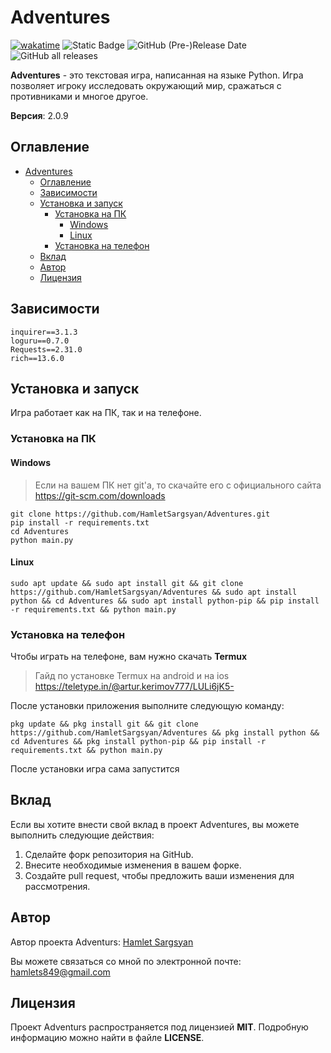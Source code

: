 # Adventures

[![wakatime](https://wakatime.com/badge/github/HamletSargsyan/Adventures.svg)](https://wakatime.com/badge/github/HamletSargsyan/Adventures) 
![Static Badge](https://img.shields.io/badge/version-2.0.8-blue)
![GitHub (Pre-)Release Date](https://img.shields.io/github/release-date-pre/HamletSargsyan/Adventures?color=blue)
![GitHub all releases](https://img.shields.io/github/downloads/HamletSargsyan/Adventures/total?color=blue)

**Adventures** - это текстовая игра, написанная на языке Python. Игра позволяет игроку исследовать окружающий мир, сражаться с противниками и многое другое.

**Версия**: 2.0.9

## Оглавление

- [Adventures](#adventures)
  - [Оглавление](#оглавление)
  - [Зависимости](#зависимости)
  - [Установка и запуск](#установка-и-запуск)
    - [Установка на ПК](#установка-на-пк)
      - [Windows](#windows)
      - [Linux](#linux)
    - [Установка на телефон](#установка-на-телефон)
  - [Вклад](#вклад)
  - [Автор](#автор)
  - [Лицензия](#лицензия)

## Зависимости


```
inquirer==3.1.3
loguru==0.7.0
Requests==2.31.0
rich==13.6.0
```

## Установка и запуск

Игра работает как на ПК, так и на телефоне.

### Установка на ПК

#### Windows
> Если на вашем ПК нет git'а, то скачайте его с официального сайта
> https://git-scm.com/downloads

```shell
git clone https://github.com/HamletSargsyan/Adventures.git
pip install -r requirements.txt
cd Adventures
python main.py
```

#### Linux
``` shell
sudo apt update && sudo apt install git && git clone https://github.com/HamletSargsyan/Adventures && sudo apt install python && cd Adventures && sudo apt install python-pip && pip install -r requirements.txt && python main.py
```

### Установка на телефон

Чтобы играть на телефоне, вам нужно скачать **Termux**

> Гайд по установке Termux на android и на ios
> https://teletype.in/@artur.kerimov777/LULi6jK5-

После установки приложения выполните следующую команду:

``` shell
pkg update && pkg install git && git clone https://github.com/HamletSargsyan/Adventures && pkg install python && cd Adventures && pkg install python-pip && pip install -r requirements.txt && python main.py
```

После установки игра сама запустится

## Вклад

Если вы хотите внести свой вклад в проект Adventures, вы можете выполнить следующие действия:

1. Сделайте форк репозитория на GitHub.
2. Внесите необходимые изменения в вашем форке.
3. Создайте pull request, чтобы предложить ваши изменения для рассмотрения.

## Автор

Автор проекта Adventurs: [Hamlet Sargsyan](https://github.com/HamletSargsyan/)

Вы можете связаться со мной по электронной почте: hamlets849@gmail.com

## Лицензия

Проект Adventurs распространяется под лицензией **MIT**. Подробную информацию можно найти в файле **LICENSE**.

